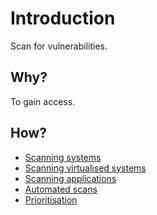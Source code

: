 # Introduction

Scan for vulnerabilities.

## Why?

To gain access.

## How?

* [Scanning systems](systems.md)
* [Scanning virtualised systems](virtual.md)
* [Scanning applications](applications.md)
* [Automated scans](automated.md)
* [Prioritisation](prioritisation.md)

